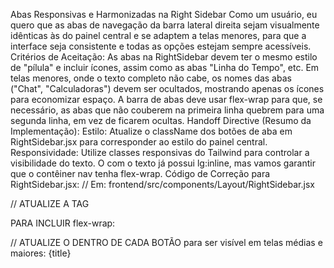 Abas Responsivas e Harmonizadas na Right Sidebar
Como um usuário, eu quero que as abas de navegação da barra lateral direita sejam visualmente idênticas às do painel central e se adaptem a telas menores, para que a interface seja consistente e todas as opções estejam sempre acessíveis.
Critérios de Aceitação:
As abas na RightSidebar devem ter o mesmo estilo de "pílula" e incluir ícones, assim como as abas "Linha do Tempo", etc.
Em telas menores, onde o texto completo não cabe, os nomes das abas ("Chat", "Calculadoras") devem ser ocultados, mostrando apenas os ícones para economizar espaço.
A barra de abas deve usar flex-wrap para que, se necessário, as abas que não couberem na primeira linha quebrem para uma segunda linha, em vez de ficarem ocultas.
Handoff Directive (Resumo da Implementação):
Estilo: Atualize o className dos botões de aba em RightSidebar.jsx para corresponder ao estilo do painel central.
Responsividade: Utilize classes responsivas do Tailwind para controlar a visibilidade do texto. O <span> com o texto já possui lg:inline, mas vamos garantir que o contêiner nav tenha flex-wrap.
Código de Correção para RightSidebar.jsx:
// Em: frontend/src/components/Layout/RightSidebar.jsx

// ATUALIZE A TAG <nav> PARA INCLUIR flex-wrap:
<nav className="flex bg-theme-card p-1 rounded-lg flex-wrap" aria-label="Tabs">

// ATUALIZE O <span> DENTRO DE CADA BOTÃO para ser visível em telas médias e maiores:
<span className="hidden md:inline">{title}</span>